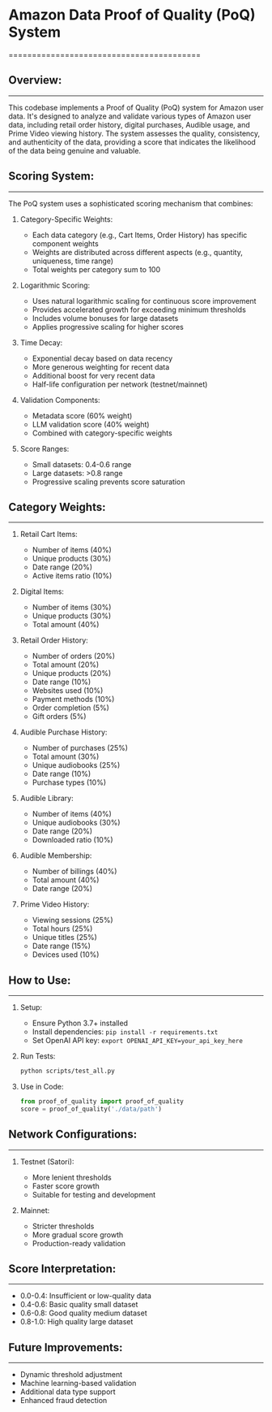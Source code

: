 # Amazon Data Proof of Quality (PoQ) System
=========================================

## Overview:
---------
This codebase implements a Proof of Quality (PoQ) system for Amazon user data. It's designed to analyze and validate various types of Amazon user data, including retail order history, digital purchases, Audible usage, and Prime Video viewing history. The system assesses the quality, consistency, and authenticity of the data, providing a score that indicates the likelihood of the data being genuine and valuable.

## Scoring System:
--------------
The PoQ system uses a sophisticated scoring mechanism that combines:

1. Category-Specific Weights:
   - Each data category (e.g., Cart Items, Order History) has specific component weights
   - Weights are distributed across different aspects (e.g., quantity, uniqueness, time range)
   - Total weights per category sum to 100

2. Logarithmic Scoring:
   - Uses natural logarithmic scaling for continuous score improvement
   - Provides accelerated growth for exceeding minimum thresholds
   - Includes volume bonuses for large datasets
   - Applies progressive scaling for higher scores

3. Time Decay:
   - Exponential decay based on data recency
   - More generous weighting for recent data
   - Additional boost for very recent data
   - Half-life configuration per network (testnet/mainnet)

4. Validation Components:
   - Metadata score (60% weight)
   - LLM validation score (40% weight)
   - Combined with category-specific weights

5. Score Ranges:
   - Small datasets: 0.4-0.6 range
   - Large datasets: >0.8 range
   - Progressive scaling prevents score saturation

## Category Weights:
----------------
1. Retail Cart Items:
   - Number of items (40%)
   - Unique products (30%)
   - Date range (20%)
   - Active items ratio (10%)

2. Digital Items:
   - Number of items (30%)
   - Unique products (30%)
   - Total amount (40%)

3. Retail Order History:
   - Number of orders (20%)
   - Total amount (20%)
   - Unique products (20%)
   - Date range (10%)
   - Websites used (10%)
   - Payment methods (10%)
   - Order completion (5%)
   - Gift orders (5%)

4. Audible Purchase History:
   - Number of purchases (25%)
   - Total amount (30%)
   - Unique audiobooks (25%)
   - Date range (10%)
   - Purchase types (10%)

5. Audible Library:
   - Number of items (40%)
   - Unique audiobooks (30%)
   - Date range (20%)
   - Downloaded ratio (10%)

6. Audible Membership:
   - Number of billings (40%)
   - Total amount (40%)
   - Date range (20%)

7. Prime Video History:
   - Viewing sessions (25%)
   - Total hours (25%)
   - Unique titles (25%)
   - Date range (15%)
   - Devices used (10%)

## How to Use:
-----------
1. Setup:
   - Ensure Python 3.7+ installed
   - Install dependencies: `pip install -r requirements.txt`
   - Set OpenAI API key: `export OPENAI_API_KEY=your_api_key_here`

2. Run Tests:
   ```bash
   python scripts/test_all.py
   ```

3. Use in Code:
   ```python
   from proof_of_quality import proof_of_quality
   score = proof_of_quality('./data/path')
   ```

## Network Configurations:
----------------------
1. Testnet (Satori):
   - More lenient thresholds
   - Faster score growth
   - Suitable for testing and development

2. Mainnet:
   - Stricter thresholds
   - More gradual score growth
   - Production-ready validation

## Score Interpretation:
--------------------
- 0.0-0.4: Insufficient or low-quality data
- 0.4-0.6: Basic quality small dataset
- 0.6-0.8: Good quality medium dataset
- 0.8-1.0: High quality large dataset

## Future Improvements:
--------------------
- Dynamic threshold adjustment
- Machine learning-based validation
- Additional data type support
- Enhanced fraud detection
